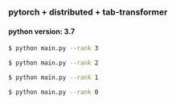 ### pytorch + distributed + tab-transformer
#### python version: 3.7
```bash
$ python main.py --rank 3
```
```bash
$ python main.py --rank 2
```
```bash
$ python main.py --rank 1
```
```bash
$ python main.py --rank 0
```

